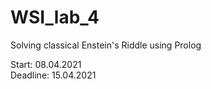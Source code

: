 # WSI_lab_4

Solving classical Enstein's Riddle using Prolog

Start: 08.04.2021   
Deadline: 15.04.2021
